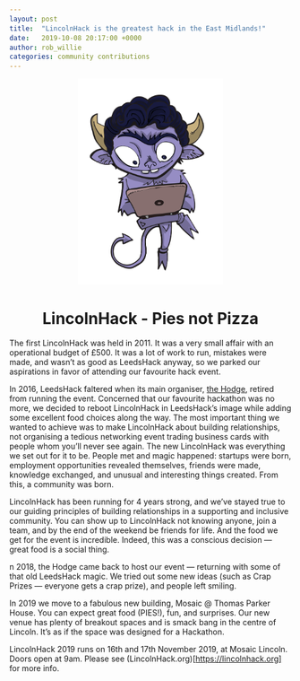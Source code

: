 ```yaml
---
layout: post
title:  "LincolnHack is the greatest hack in the East Midlands!"
date:   2019-10-08 20:17:00 +0000
author: rob_willie
categories: community contributions
---
```


<p style="text-align: center">
<img style="width: 260px;" src='/images/Vector-Imp.svg'/>
</p>

# <center>LincolnHack - Pies not Pizza</center>

The first LincolnHack was held in 2011. It was a very small affair with an operational budget of £500. It was a lot of work to run, mistakes were made, and wasn’t as good as LeedsHack anyway, so we parked our aspirations in favor of attending our favourite hack event.

In 2016, LeedsHack faltered when its main organiser, [the Hodge](https://twitter.com/thehodge), retired from running the event. Concerned that our favourite hackathon was no more, we decided to reboot LincolnHack in LeedsHack’s image while adding some excellent food choices along the way. The most important thing we wanted to achieve was to make LincolnHack about building relationships, not organising a tedious networking event trading business cards with people whom you’ll never see again.
The new LincolnHack was everything we set out for it to be. People met and magic happened: startups were born, employment opportunities revealed themselves, friends were made, knowledge exchanged, and unusual and interesting things created. From this, a community was born. 

LincolnHack has been running for 4 years strong, and we’ve stayed true to our guiding principles of building relationships in a supporting and inclusive community. You can show up to LincolnHack not knowing anyone, join a team, and by the end of the weekend be friends for life. And the food we get for the event is incredible. Indeed, this was a conscious decision — great food is a social thing.

n 2018, the Hodge came back to host our event — returning with some of that old LeedsHack magic. We tried out some new ideas (such as Crap Prizes — everyone gets a crap prize), and people left smiling.

In 2019 we move to a fabulous new building, Mosaic @ Thomas Parker House. You can expect great food (PIES!), fun, and surprises. Our new venue has plenty of breakout spaces and is smack bang in the centre of Lincoln. It’s as if the space was designed for a Hackathon.

LincolnHack 2019 runs on 16th and 17th November 2019, at Mosaic Lincoln. Doors open at 9am. Please see (LincolnHack.org)[https://lincolnhack.org] for more info.
